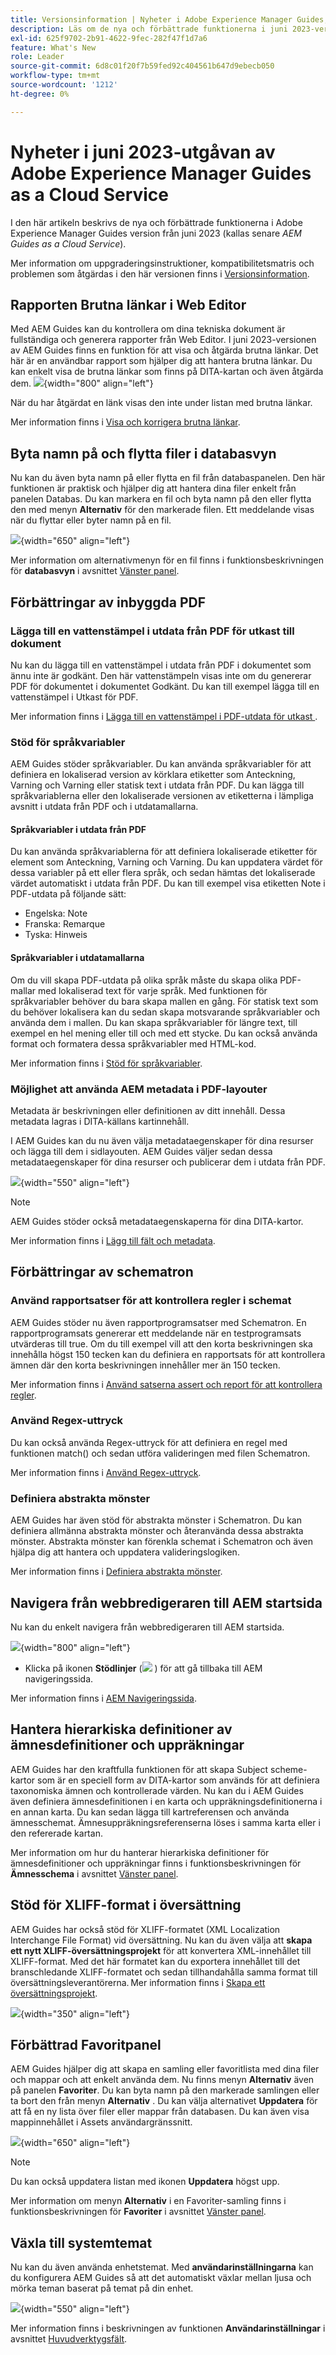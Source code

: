 ```yaml
---
title: Versionsinformation | Nyheter i Adobe Experience Manager Guides, juni 2023
description: Läs om de nya och förbättrade funktionerna i juni 2023-versionen av Adobe Experience Manager Guides as a Cloud Service
exl-id: 625f9702-2b91-4622-9fec-282f47f1d7a6
feature: What's New
role: Leader
source-git-commit: 6d8c01f20f7b59fed92c404561b647d9ebecb050
workflow-type: tm+mt
source-wordcount: '1212'
ht-degree: 0%

---
```


# Nyheter i juni 2023-utgåvan av Adobe Experience Manager Guides as a Cloud Service

I den här artikeln beskrivs de nya och förbättrade funktionerna i Adobe Experience Manager Guides version från juni 2023 (kallas senare *AEM Guides as a Cloud Service*).

Mer information om uppgraderingsinstruktioner, kompatibilitetsmatris och problemen som åtgärdas i den här versionen finns i [Versionsinformation](release-notes-2023-6-0.md).

## Rapporten Brutna länkar i Web Editor

Med AEM Guides kan du kontrollera om dina tekniska dokument är fullständiga och generera rapporter från Web Editor. I juni 2023-versionen av AEM Guides finns en funktion för att visa och åtgärda brutna länkar. Det här är en användbar rapport som hjälper dig att hantera brutna länkar. Du kan enkelt visa de brutna länkar som finns på DITA-kartan och även åtgärda dem.
![](assets/broken-link-report.png){width="800" align="left"}

När du har åtgärdat en länk visas den inte under listan med brutna länkar.

Mer information finns i [Visa och korrigera brutna länkar](../user-guide/reports-web-editor.md#report-broken-links).

## Byta namn på och flytta filer i databasvyn

Nu kan du även byta namn på eller flytta en fil från databaspanelen. Den här funktionen är praktisk och hjälper dig att hantera dina filer enkelt från panelen Databas. Du kan markera en fil och byta namn på den eller flytta den med menyn **Alternativ** för den markerade filen. Ett meddelande visas när du flyttar eller byter namn på en fil.

![](assets/rename-move-assets.png){width="650" align="left"}

Mer information om alternativmenyn för en fil finns i funktionsbeskrivningen för **databasvyn** i avsnittet [Vänster panel](../user-guide/web-editor-features.md#id2051EA0M0HS).

## Förbättringar av inbyggda PDF

### Lägga till en vattenstämpel i utdata från PDF för utkast till dokument

Nu kan du lägga till en vattenstämpel i utdata från PDF i dokumentet som ännu inte är godkänt. Den här vattenstämpeln visas inte om du genererar PDF för dokumentet i dokumentet Godkänt. Du kan till exempel lägga till en vattenstämpel i Utkast för PDF.

Mer information finns i [Lägga till en vattenstämpel i PDF-utdata för utkast ](../native-pdf/use-javascript-content-style.md#watermark-draft-document).

### Stöd för språkvariabler

AEM Guides stöder språkvariabler. Du kan använda språkvariabler för att definiera en lokaliserad version av körklara etiketter som Anteckning, Varning och Varning eller statisk text i utdata från PDF.
Du kan lägga till språkvariablerna eller den lokaliserade versionen av etiketterna i lämpliga avsnitt i utdata från PDF och i utdatamallarna.

#### Språkvariabler i utdata från PDF

Du kan använda språkvariablerna för att definiera lokaliserade etiketter för element som Anteckning, Varning och Varning. Du kan uppdatera värdet för dessa variabler på ett eller flera språk, och sedan hämtas det lokaliserade värdet automatiskt i utdata från PDF.
Du kan till exempel visa etiketten Note i PDF-utdata på följande sätt:

* Engelska: Note
* Franska: Remarque
* Tyska: Hinweis

#### Språkvariabler i utdatamallarna

Om du vill skapa PDF-utdata på olika språk måste du skapa olika PDF-mallar med lokaliserad text för varje språk. Med funktionen för språkvariabler behöver du bara skapa mallen en gång. För statisk text som du behöver lokalisera kan du sedan skapa motsvarande språkvariabler och använda dem i mallen.
Du kan skapa språkvariabler för längre text, till exempel en hel mening eller till och med ett stycke. Du kan också använda format och formatera dessa språkvariabler med HTML-kod.

Mer information finns i [Stöd för språkvariabler](../native-pdf/native-pdf-language-variables.md).

### Möjlighet att använda AEM metadata i PDF-layouter

Metadata är beskrivningen eller definitionen av ditt innehåll. Dessa metadata lagras i DITA-källans kartinnehåll.

I AEM Guides kan du nu även välja metadataegenskaper för dina resurser och lägga till dem i sidlayouten. AEM Guides väljer sedan dessa metadataegenskaper för dina resurser och publicerar dem i utdata från PDF.


![](assets/native-pdf-metadata-asset.png){width="550" align="left"}

>[!NOTE]
>
> AEM Guides stöder också metadataegenskaperna för dina DITA-kartor.

Mer information finns i [Lägg till fält och metadata](../native-pdf/design-page-layout.md#add-fields-metadata).


## Förbättringar av schematron

### Använd rapportsatser för att kontrollera regler i schemat

AEM Guides stöder nu även rapportprogramsatser med Schematron. En rapportprogramsats genererar ett meddelande när en testprogramsats utvärderas till true. Om du till exempel vill att den korta beskrivningen ska innehålla högst 150 tecken kan du definiera en rapportsats för att kontrollera ämnen där den korta beskrivningen innehåller mer än 150 tecken.

Mer information finns i [Använd satserna assert och report för att kontrollera regler](../user-guide/support-schematron-file.md#schematron-assert-report).

### Använd Regex-uttryck

Du kan också använda Regex-uttryck för att definiera en regel med funktionen match() och sedan utföra valideringen med filen Schematron.

Mer information finns i [Använd Regex-uttryck](../user-guide/support-schematron-file.md#schematron-assert-report).


### Definiera abstrakta mönster

AEM Guides har även stöd för abstrakta mönster i Schematron. Du kan definiera allmänna abstrakta mönster och återanvända dessa abstrakta mönster. Abstrakta mönster kan förenkla schemat i Schematron och även hjälpa dig att hantera och uppdatera valideringslogiken.


Mer information finns i [Definiera abstrakta mönster](../user-guide/support-schematron-file.md#schematron-abstract-patterns).

## Navigera från webbredigeraren till AEM startsida

Nu kan du enkelt navigera från webbredigeraren till AEM startsida.

![](assets/web-editor-launch-page.png){width="800" align="left"}

* Klicka på ikonen **Stödlinjer** (![](assets/aem-guides-icon.png) ) för att gå tillbaka till AEM navigeringssida.


Mer information finns i [AEM Navigeringssida](../user-guide/web-editor-launch-editor.md#id2056BG00RZJ).

## Hantera hierarkiska definitioner av ämnesdefinitioner och uppräkningar

AEM Guides har den kraftfulla funktionen för att skapa Subject scheme-kartor som är en speciell form av DITA-kartor som används för att definiera taxonomiska ämnen och kontrollerade värden. Nu kan du i AEM Guides även definiera ämnesdefinitionen i en karta och uppräkningsdefinitionerna i en annan karta. Du kan sedan lägga till kartreferensen och använda ämnesschemat.
Ämnesuppräkningsreferenserna löses i samma karta eller i den refererade kartan.

Mer information om hur du hanterar hierarkiska definitioner för ämnesdefinitioner och uppräkningar finns i funktionsbeskrivningen för **Ämnesschema** i avsnittet [Vänster panel](../user-guide/web-editor-features.md#id2051EA0M0HS).

## Stöd för XLIFF-format i översättning

AEM Guides har också stöd för XLIFF-formatet (XML Localization Interchange File Format) vid översättning. Nu kan du även välja att **skapa ett nytt XLIFF-översättningsprojekt** för att konvertera XML-innehållet till XLIFF-format.
Med det här formatet kan du exportera innehållet till det branschledande XLIFF-formatet och sedan tillhandahålla samma format till översättningsleverantörerna. Mer information finns i [Skapa ett översättningsprojekt](../user-guide/translate-documents-web-editor.md#create-translation-project).

![](assets/translation-project-types.png){width="350" align="left"}



## Förbättrad Favoritpanel

AEM Guides hjälper dig att skapa en samling eller favoritlista med dina filer och mappar och att enkelt använda dem. Nu finns menyn **Alternativ** även på panelen **Favoriter**. Du kan byta namn på den markerade samlingen eller ta bort den från menyn **Alternativ** . Du kan välja alternativet **Uppdatera** för att få en ny lista över filer eller mappar från databasen. Du kan även visa mappinnehållet i Assets användargränssnitt.

![](assets/favorites-options.png){width="650" align="left"}

>[!NOTE]
>
> Du kan också uppdatera listan med ikonen **Uppdatera** högst upp.

Mer information om menyn **Alternativ** i en Favoriter-samling finns i funktionsbeskrivningen för **Favoriter** i avsnittet [Vänster panel](../user-guide/web-editor-features.md#id2051EA0M0HS).

## Växla till systemtemat

Nu kan du även använda enhetstemat. Med **användarinställningarna** kan du konfigurera AEM Guides så att det automatiskt växlar mellan ljusa och mörka teman baserat på temat på din enhet.

![](assets/device-theme-user-preferences.png){width="550" align="left"}

Mer information finns i beskrivningen av funktionen **Användarinställningar** i avsnittet [Huvudverktygsfält](../user-guide/web-editor-features.md#id2051EA0G05Z).
